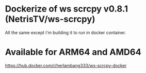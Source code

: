# Dockerize of ws scrcpy v0.8.1 (NetrisTV/ws-scrcpy)

All the same except i'm building it to run in docker container.

# Available for ARM64 and AMD64

https://hub.docker.com/r/herlambang333/ws-scrcpy-docker

